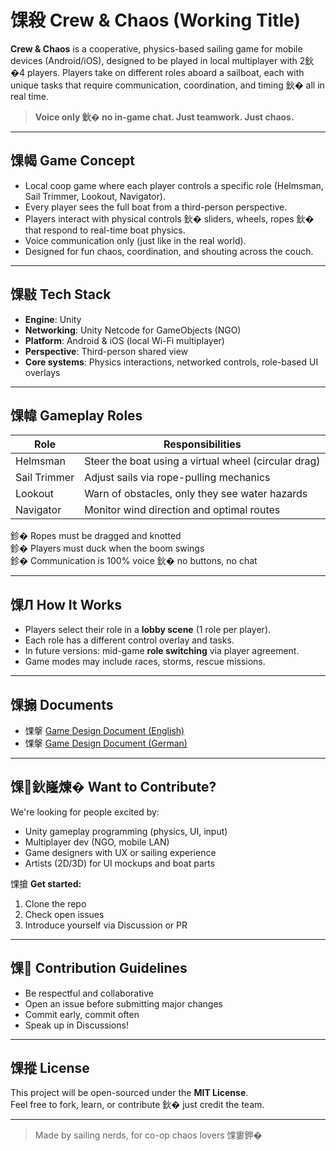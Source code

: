 # 馃殺 Crew & Chaos (Working Title)

**Crew & Chaos** is a cooperative, physics-based sailing game for mobile devices (Android/iOS), designed to be played in local multiplayer with 2鈥�4 players. Players take on different roles aboard a sailboat, each with unique tasks that require communication, coordination, and timing 鈥� all in real time.

> **Voice only 鈥� no in-game chat. Just teamwork. Just chaos.**

---

## 馃幆 Game Concept

- Local coop game where each player controls a specific role (Helmsman, Sail Trimmer, Lookout, Navigator).
- Every player sees the full boat from a third-person perspective.
- Players interact with physical controls 鈥� sliders, wheels, ropes 鈥� that respond to real-time boat physics.
- Voice communication only (just like in the real world).
- Designed for fun chaos, coordination, and shouting across the couch.

---

## 馃敡 Tech Stack

- **Engine**: Unity
- **Networking**: Unity Netcode for GameObjects (NGO)
- **Platform**: Android & iOS (local Wi-Fi multiplayer)
- **Perspective**: Third-person shared view
- **Core systems**: Physics interactions, networked controls, role-based UI overlays

---

## 馃幃 Gameplay Roles

| Role        | Responsibilities                                      |
|-------------|-------------------------------------------------------|
| Helmsman    | Steer the boat using a virtual wheel (circular drag) |
| Sail Trimmer| Adjust sails via rope-pulling mechanics               |
| Lookout     | Warn of obstacles, only they see water hazards       |
| Navigator   | Monitor wind direction and optimal routes            |

鉁� Ropes must be dragged and knotted  
鉁� Players must duck when the boom swings  
鉁� Communication is 100% voice 鈥� no buttons, no chat

---

## 馃Л How It Works

- Players select their role in a **lobby scene** (1 role per player).
- Each role has a different control overlay and tasks.
- In future versions: mid-game **role switching** via player agreement.
- Game modes may include races, storms, rescue missions.

---

## 馃搧 Documents

- 馃搫 [Game Design Document (English)](./docs/crew_and_chaos_gdd_en.docx)
- 馃搫 [Game Design Document (German)](./docs/crew_and_chaos_gdd_de.docx)

---

## 馃鈥嶐煉� Want to Contribute?

We're looking for people excited by:
- Unity gameplay programming (physics, UI, input)
- Multiplayer dev (NGO, mobile LAN)
- Game designers with UX or sailing experience
- Artists (2D/3D) for UI mockups and boat parts

馃搶 **Get started:**
1. Clone the repo
2. Check open issues
3. Introduce yourself via Discussion or PR

---

## 馃 Contribution Guidelines

- Be respectful and collaborative
- Open an issue before submitting major changes
- Commit early, commit often
- Speak up in Discussions!

---

## 馃摐 License

This project will be open-sourced under the **MIT License**.  
Feel free to fork, learn, or contribute 鈥� just credit the team.

---

> Made by sailing nerds, for co-op chaos lovers 馃寠鉀�